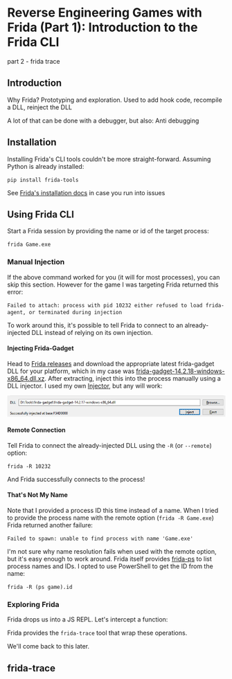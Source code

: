 # Reverse Engineering Games with Frida (Part 1): Introduction to the Frida CLI

part 2 - frida trace

## Introduction

Why Frida? Prototyping and exploration. Used to add hook code, recompile a DLL, reinject the DLL

A lot of that can be done with a debugger, but also: Anti debugging

## Installation

Installing Frida's CLI tools couldn't be more straight-forward. Assuming Python is already installed:

```
pip install frida-tools
```

See [Frida's installation docs](https://frida.re/docs/installation/) in case you run into issues

## Using Frida CLI

Start a Frida session by providing the name or id of the target process:

```
frida Game.exe
```

### Manual Injection

If the above command worked for you (it will for most processes), you can skip this section. However for the game I was targeting Frida returned this error:

```
Failed to attach: process with pid 10232 either refused to load frida-agent, or terminated during injection
```

To work around this, it's possible to tell Frida to connect to an already-injected DLL instead of relying on its own injection.

#### Injecting Frida-Gadget

Head to [Frida releases](https://github.com/frida/frida/releases) and download the appropriate latest frida-gadget DLL for your platform, which in my case was [frida-gadget-14.2.18-windows-x86_64.dll.xz](https://github.com/frida/frida/releases/download/14.2.18/frida-gadget-14.2.18-windows-x86_64.dll.xz). After extracting, inject this into the process manually using a DLL injector. I used my own [Injector](https://github.com/wkhughes/Injector), but any will work:

![DLL injector](frida-gadget-inject.png)

#### Remote Connection

Tell Frida to connect the already-injected DLL using the `-R` (or `--remote`) option:

```
frida -R 10232
```

And Frida successfully connects to the process!

#### That's Not My Name

Note that I provided a process ID this time instead of a name. When I tried to provide the process name with the remote option (`frida -R Game.exe`) Frida returned another failure:

```
Failed to spawn: unable to find process with name 'Game.exe'
```

I'm not sure why name resolution fails when used with the remote option, but it's easy enough to work around. Frida itself provides [frida-ps](https://frida.re/docs/frida-ps/) to list process names and IDs. I opted to use PowerShell to get the ID from the name:

```
frida -R (ps game).id
```

### Exploring Frida

Frida drops us into a JS REPL. Let's intercept a function:

Frida provides the `frida-trace` tool that wrap these operations.

We'll come back to this later.

## frida-trace

